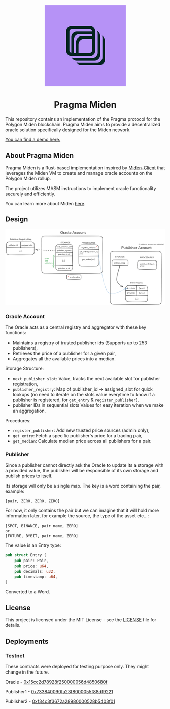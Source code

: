 <p align="center">
  <img src=".github/logo.svg" height="256">
</p>

<h1 align="center">Pragma Miden</h1>

This repository contains an implementation of the Pragma protocol for the Polygon Miden blockchain. Pragma Miden aims to provide a decentralized oracle solution specifically designed for the Miden network.

[You can find a demo here.](./.github/pragma-miden-demo.mp4)

## About Pragma Miden

Pragma Miden is a Rust-based implementation inspired by [Miden-Client](https://github.com/0xPolygonMiden/miden-client) that leverages the Miden VM to create and manage oracle accounts on the Polygon Miden rollup.

The project utilizes MASM instructions to implement oracle functionality securely and efficiently.

You can learn more about Miden [here](https://docs.polygon.technology/miden/).

## Design

<p align="center">
  <img src=".github/design.png">
</p>

### Oracle Account

The Oracle acts as a central registry and aggregator with these key functions:
* Maintains a registry of trusted publisher ids (Supports up to 253 publishers),
* Retrieves the price of a publisher for a given pair,
* Aggregates all the available prices into a median.

Storage Structure:
* `next_publisher_slot`: Value, tracks the next available slot for publisher registration,
* `publisher_registry`: Map of publisher_id -> assigned_slot for quick lookups (no need to iterate on the slots value everytime to know if a publisher is registered, for `get_entry` & `register_publisher`),
* publisher IDs in sequential slots Values for easy iteration when we make an aggregation.

Procedures:
* `register_publisher`: Add new trusted price sources (admin only),
* `get_entry`: Fetch a specific publisher's price for a trading pair,
* `get_median`: Calculate median price across all publishers for a pair.

### Publisher

Since a publisher cannot directly ask the Oracle to update its a storage with a provided value, the publisher will be responsible of its own storage and publish prices to itself.

Its storage will only be a single map. The key is a word containing the pair, example:
```
[pair, ZERO, ZERO, ZERO]
```
For now, it only contains the pair but we can imagine that it will hold more information later, for example the source, the type of the asset etc...:
```
[SPOT, BINANCE, pair_name, ZERO]
or
[FUTURE, BYBIT, pair_name, ZERO]
```

The value is an Entry type:
```rust
pub struct Entry {
    pub pair: Pair,
    pub price: u64,
    pub decimals: u32,
    pub timestamp: u64,
}
```

Converted to a Word.


## License

This project is licensed under the MIT License - see the [LICENSE](LICENSE) file for details.


## Deployments

### Testnet

These contracts were deployed for testing purpose only. They might change in the future.

Oracle - [0x15cc2d78928f250000056d4850680f](https://testnet.midenscan.com/account/0x15cc2d78928f250000056d4850680f)

Publisher1 - [0x733840090fa23f8000055f88df9221](https://testnet.midenscan.com/account/0x733840090fa23f8000055f88df9221)

Publisher2 - [0xf34c3f3672a28980000528b5403f01](https://testnet.midenscan.com/account/0xf34c3f3672a28980000528b5403f01)